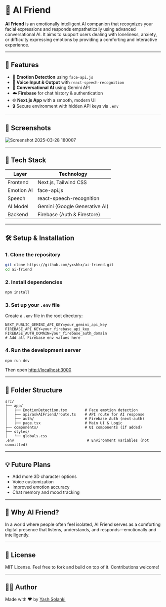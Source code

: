 
# 🤖 AI Friend

**AI Friend** is an emotionally intelligent AI companion that recognizes your facial expressions and responds empathetically using advanced conversational AI. It aims to support users dealing with loneliness, anxiety, or difficulty expressing emotions by providing a comforting and interactive experience.

---

## 🌟 Features

- 🧠 **Emotion Detection** using `face-api.js`  
- 🎤 **Voice Input & Output** with `react-speech-recognition`  
- 💬 **Conversational AI** using Gemini API  
- ☁️ **Firebase** for chat history & authentication  
- 🌐 **Next.js App** with a smooth, modern UI  
- 🔒 Secure environment with hidden API keys via `.env`

---

## 📸 Screenshots
![Screenshot 2025-03-28 180007](https://github.com/user-attachments/assets/c4637498-ecfb-452f-8d5c-a53ef8ad9624)


---

## 🚀 Tech Stack

| Layer       | Technology                       |
|-------------|----------------------------------|
| Frontend    | Next.js, Tailwind CSS            |
| Emotion AI  | face-api.js                      |
| Speech      | react-speech-recognition         |
| AI Model    | Gemini (Google Generative AI)    |
| Backend     | Firebase (Auth & Firestore)      |

---

## 🛠️ Setup & Installation

### 1. Clone the repository

```bash
git clone https://github.com/yxshhx/ai-friend.git
cd ai-friend
```

### 2. Install dependencies

```bash
npm install
```

### 3. Set up your `.env` file

Create a `.env` file in the root directory:

```env
NEXT_PUBLIC_GEMINI_API_KEY=your_gemini_api_key
FIREBASE_API_KEY=your_firebase_api_key
FIREBASE_AUTH_DOMAIN=your_firebase_auth_domain
# Add all Firebase env values here
```

### 4. Run the development server

```bash
npm run dev
```

Then open [http://localhost:3000](http://localhost:3000)

---

## 📁 Folder Structure

```
src/
├── app/
│   ├── EmotionDetection.tsx        # Face emotion detection
│   ├── api/askAIFriend/route.ts    # API route for AI response
│   ├── auth/                       # Firebase Auth (next-auth)
│   ├── page.tsx                    # Main UI & Logic
├── components/                     # UI components (if added)
├── styles/
│   └── globals.css
.env                                 # Environment variables (not committed)
```

---

## 💡 Future Plans

- Add more 3D character options
- Voice customization
- Improved emotion accuracy
- Chat memory and mood tracking

---

## 🧠 Why AI Friend?

In a world where people often feel isolated, AI Friend serves as a comforting digital presence that listens, understands, and responds—emotionally and intelligently.

---

## 📝 License

MIT License. Feel free to fork and build on top of it. Contributions welcome!

---

## 🙋‍♂️ Author

Made with ❤️ by [Yash Solanki](https://github.com/yxshhx)
